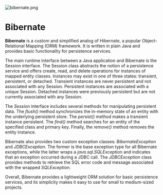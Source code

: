 ![bibernate.png](..%2F..%2FDesktop%2Fbibernate.png)

# Bibernate
**Bibernate** is a custom and simplified analog of Hibernate, a popular Object-Relational Mapping (ORM) framework. It is written in plain Java and provides basic functionality for persistence services.

The main runtime interface between a Java application and Bibernate is the Session interface. The Session class abstracts the notion of a persistence service and offers create, read, and delete operations for instances of mapped entity classes. Instances may exist in one of three states: transient, persistent, or detached. Transient instances are never persistent and not associated with any Session. Persistent instances are associated with a unique Session. Detached instances were previously persistent but are not currently associated with any Session.

The *Session* interface includes several methods for manipulating persistent data. The *flush()* method synchronizes the in-memory state of an entity with the underlying persistent store. The *persist()* method makes a transient instance persistent. The *find()* method searches for an entity of the specified class and primary key. Finally, the *remove()* method removes the entity instance.

Bibernate also provides two custom exception classes: *BibernateException* and *JDBCException*. The former is the base exception type for all Bibernate exceptions, while the latter wraps a *java.sql.SQLException* and indicates that an exception occurred during a JDBC call. The *JDBCException* class provides methods to retrieve the SQL error code and message associated with the wrapped *SQLException*.

Overall, Bibernate provides a lightweight ORM solution for basic persistence services, and its simplicity makes it easy to use for small to medium-sized projects.
